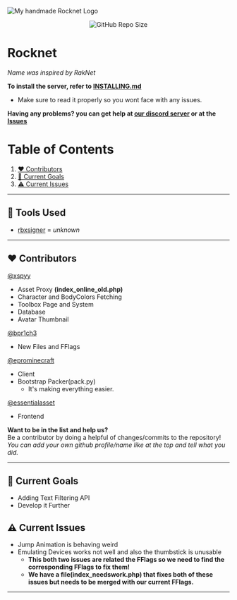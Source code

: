 ![My *handmade* Rocknet Logo](https://github.com/user-attachments/assets/23507564-cbfe-4c5c-8360-fefa9a780fe5)

<p align="center">
<img alt="GitHub Repo Size" src="https://img.shields.io/github/repo-size/P0L3NARUBA/Rocknet">
</p>

# Rocknet
*Name was inspired by RakNet*

**To install the server, refer to [INSTALLING.md](/INSTALLING.md)**<br>
   - Make sure to read it properly so you wont face with any issues.

**Having any problems? you can get help at [our discord server](https://www.discord.gg/rVrYHdrbsp) or at the [Issues](https://github.com/P0L3NARUBA/Rocknet/issues)**<br>

# Table of Contents
1. [❤️ Contributors](#%EF%B8%8F-contributors)
2. [🎯 Current Goals](#-current-goals)
3. [⚠️ Current Issues](#%EF%B8%8F-current-issues)

---

## 🔨 Tools Used
- [rbxsigner](/Tools/rbxsigner) = *unknown*

---

## ❤️ Contributors
[@xspyy](https://github.com/xspyy)
* Asset Proxy **(index_online_old.php)**
* Character and BodyColors Fetching
* Toolbox Page and System
* Database
* Avatar Thumbnail

[@bpr1ch3](https://github.com/bpr1ch3)
* New Files and FFlags

[@eprominecraft](https://github.com/eprominecraft)
* Client
* Bootstrap Packer(pack.py)
   * It's making everything easier.

[@essentialasset](https://github.com/essentialsasset)
* Frontend

**Want to be in the list and help us?**<br>
Be a contributor by doing a helpful of changes/commits to the repository!
*You can add your own github profile/name like at the top and tell what you did.*

---

## 🎯 Current Goals
- Adding Text Filtering API
- Develop it Further

## ⚠️ Current Issues

- Jump Animation is behaving weird
- Emulating Devices works not well and also the thumbstick is unusable
   - **This both two issues are related the FFlags so we need to find the corresponding FFlags to fix them!**
   - **We have a file(index_needswork.php) that fixes both of these issues but needs to be merged with our current FFlags.**

---
